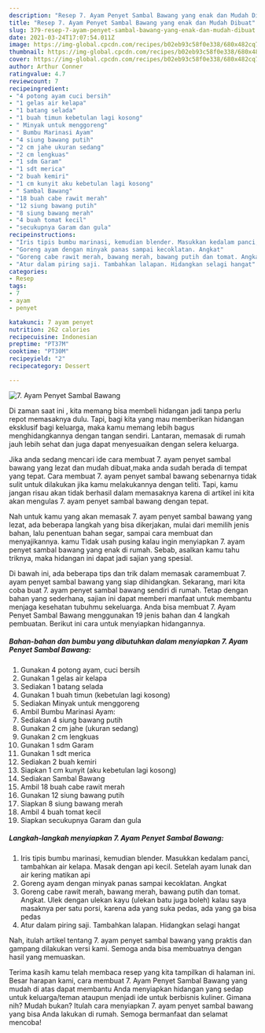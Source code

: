 ```yaml
---
description: "Resep 7. Ayam Penyet Sambal Bawang yang enak dan Mudah Dibuat"
title: "Resep 7. Ayam Penyet Sambal Bawang yang enak dan Mudah Dibuat"
slug: 379-resep-7-ayam-penyet-sambal-bawang-yang-enak-dan-mudah-dibuat
date: 2021-03-24T17:07:54.011Z
image: https://img-global.cpcdn.com/recipes/b02eb93c58f0e338/680x482cq70/7-ayam-penyet-sambal-bawang-foto-resep-utama.jpg
thumbnail: https://img-global.cpcdn.com/recipes/b02eb93c58f0e338/680x482cq70/7-ayam-penyet-sambal-bawang-foto-resep-utama.jpg
cover: https://img-global.cpcdn.com/recipes/b02eb93c58f0e338/680x482cq70/7-ayam-penyet-sambal-bawang-foto-resep-utama.jpg
author: Arthur Conner
ratingvalue: 4.7
reviewcount: 7
recipeingredient:
- "4 potong ayam cuci bersih"
- "1 gelas air kelapa"
- "1 batang selada"
- "1 buah timun kebetulan lagi kosong"
- " Minyak untuk menggoreng"
- " Bumbu Marinasi Ayam"
- "4 siung bawang putih"
- "2 cm jahe ukuran sedang"
- "2 cm lengkuas"
- "1 sdm Garam"
- "1 sdt merica"
- "2 buah kemiri"
- "1 cm kunyit aku kebetulan lagi kosong"
- " Sambal Bawang"
- "18 buah cabe rawit merah"
- "12 siung bawang putih"
- "8 siung bawang merah"
- "4 buah tomat kecil"
- "secukupnya Garam dan gula"
recipeinstructions:
- "Iris tipis bumbu marinasi, kemudian blender. Masukkan kedalam panci, tambahkan air kelapa. Masak dengan api kecil. Setelah ayam lunak dan air kering matikan api"
- "Goreng ayam dengan minyak panas sampai kecoklatan. Angkat"
- "Goreng cabe rawit merah, bawang merah, bawang putih dan tomat. Angkat. Ulek dengan ulekan kayu (ulekan batu juga boleh) kalau saya masaknya per satu porsi, karena ada yang suka pedas, ada yang ga bisa pedas"
- "Atur dalam piring saji. Tambahkan lalapan. Hidangkan selagi hangat"
categories:
- Resep
tags:
- 7
- ayam
- penyet

katakunci: 7 ayam penyet 
nutrition: 262 calories
recipecuisine: Indonesian
preptime: "PT37M"
cooktime: "PT30M"
recipeyield: "2"
recipecategory: Dessert

---
```



![7. Ayam Penyet Sambal Bawang](https://img-global.cpcdn.com/recipes/b02eb93c58f0e338/680x482cq70/7-ayam-penyet-sambal-bawang-foto-resep-utama.jpg)

Di zaman  saat ini , kita memang bisa membeli hidangan jadi tanpa perlu repot memasaknya dulu. Tapi, bagi kita yang mau memberikan hidangan eksklusif bagi keluarga, maka kamu memang lebih bagus menghidangkannya dengan tangan sendiri. Lantaran, memasak di rumah jauh lebih sehat dan juga dapat menyesuaikan dengan selera keluarga.

Jika anda sedang mencari ide cara membuat 7. ayam penyet sambal bawang yang lezat dan mudah dibuat,maka anda sudah berada di tempat yang tepat. Cara membuat 7. ayam penyet sambal bawang  sebenarnya tidak sulit untuk dilakukan jika kamu melakukannya dengan teliti. Tapi, kamu jangan risau akan tidak berhasil dalam memasaknya 
karena di artikel ini kita akan mengulas 7. ayam penyet sambal bawang dengan tepat.  



Nah untuk kamu yang akan memasak 7. ayam penyet sambal bawang yang lezat, ada beberapa langkah yang bisa dikerjakan, mulai dari memilih jenis bahan, lalu penentuan bahan segar, sampai cara membuat dan menyajikannya. kamu Tidak usah pusing kalau ingin menyiapkan 7. ayam penyet sambal bawang yang enak di rumah. Sebab, asalkan kamu  tahu triknya, maka hidangan ini dapat jadi sajian yang spesial.

Di bawah ini, ada beberapa tips dan trik dalam memasak caramembuat 7. ayam penyet sambal bawang yang siap dihidangkan. Sekarang, mari kita coba buat 7. ayam penyet sambal bawang sendiri di rumah. Tetap dengan bahan yang sederhana, sajian ini dapat memberi manfaat untuk membantu menjaga kesehatan tubuhmu sekeluarga. Anda bisa membuat 7. Ayam Penyet Sambal Bawang menggunakan 19 jenis bahan dan 4 langkah pembuatan. Berikut ini cara untuk menyiapkan hidangannya.

<!--inarticleads1-->

##### Bahan-bahan dan bumbu yang dibutuhkan dalam menyiapkan 7. Ayam Penyet Sambal Bawang:

1. Gunakan 4 potong ayam, cuci bersih
1. Gunakan 1 gelas air kelapa
1. Sediakan 1 batang selada
1. Gunakan 1 buah timun (kebetulan lagi kosong)
1. Sediakan  Minyak untuk menggoreng
1. Ambil  Bumbu Marinasi Ayam:
1. Sediakan 4 siung bawang putih
1. Gunakan 2 cm jahe (ukuran sedang)
1. Gunakan 2 cm lengkuas
1. Gunakan 1 sdm Garam
1. Gunakan 1 sdt merica
1. Sediakan 2 buah kemiri
1. Siapkan 1 cm kunyit (aku kebetulan lagi kosong)
1. Sediakan  Sambal Bawang
1. Ambil 18 buah cabe rawit merah
1. Gunakan 12 siung bawang putih
1. Siapkan 8 siung bawang merah
1. Ambil 4 buah tomat kecil
1. Siapkan secukupnya Garam dan gula




<!--inarticleads2-->

##### Langkah-langkah menyiapkan 7. Ayam Penyet Sambal Bawang:

1. Iris tipis bumbu marinasi, kemudian blender. Masukkan kedalam panci, tambahkan air kelapa. Masak dengan api kecil. Setelah ayam lunak dan air kering matikan api
1. Goreng ayam dengan minyak panas sampai kecoklatan. Angkat
1. Goreng cabe rawit merah, bawang merah, bawang putih dan tomat. Angkat. Ulek dengan ulekan kayu (ulekan batu juga boleh) kalau saya masaknya per satu porsi, karena ada yang suka pedas, ada yang ga bisa pedas
1. Atur dalam piring saji. Tambahkan lalapan. Hidangkan selagi hangat




Nah, itulah artikel tentang  7. ayam penyet sambal bawang  yang praktis dan gampang dilakukan versi kami. Semoga anda bisa membuatnya dengan hasil yang memuaskan. 

Terima kasih kamu telah membaca resep yang kita tampilkan di halaman ini. Besar harapan kami, cara membuat  7. Ayam Penyet Sambal Bawang yang mudah di atas dapat membantu Anda menyiapkan hidangan yang sedap untuk keluarga/teman ataupun menjadi ide untuk berbisnis kuliner. Gimana nih? Mudah bukan? Itulah cara menyiapkan 7. ayam penyet sambal bawang yang bisa Anda lakukan di rumah. Semoga bermanfaat dan selamat mencoba!

